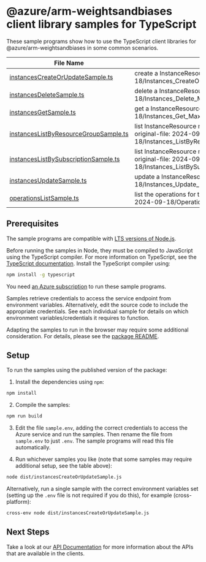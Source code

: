 # @azure/arm-weightsandbiases client library samples for TypeScript

These sample programs show how to use the TypeScript client libraries for @azure/arm-weightsandbiases in some common scenarios.

| **File Name**                                                               | **Description**                                                                                                                    |
| --------------------------------------------------------------------------- | ---------------------------------------------------------------------------------------------------------------------------------- |
| [instancesCreateOrUpdateSample.ts][instancescreateorupdatesample]           | create a InstanceResource x-ms-original-file: 2024-09-18/Instances_CreateOrUpdate_MaximumSet_Gen.json                              |
| [instancesDeleteSample.ts][instancesdeletesample]                           | delete a InstanceResource x-ms-original-file: 2024-09-18/Instances_Delete_MaximumSet_Gen.json                                      |
| [instancesGetSample.ts][instancesgetsample]                                 | get a InstanceResource x-ms-original-file: 2024-09-18/Instances_Get_MaximumSet_Gen.json                                            |
| [instancesListByResourceGroupSample.ts][instanceslistbyresourcegroupsample] | list InstanceResource resources by resource group x-ms-original-file: 2024-09-18/Instances_ListByResourceGroup_MaximumSet_Gen.json |
| [instancesListBySubscriptionSample.ts][instanceslistbysubscriptionsample]   | list InstanceResource resources by subscription ID x-ms-original-file: 2024-09-18/Instances_ListBySubscription_MaximumSet_Gen.json |
| [instancesUpdateSample.ts][instancesupdatesample]                           | update a InstanceResource x-ms-original-file: 2024-09-18/Instances_Update_MaximumSet_Gen.json                                      |
| [operationsListSample.ts][operationslistsample]                             | list the operations for the provider x-ms-original-file: 2024-09-18/Operations_List_MaximumSet_Gen.json                            |

## Prerequisites

The sample programs are compatible with [LTS versions of Node.js](https://github.com/nodejs/release#release-schedule).

Before running the samples in Node, they must be compiled to JavaScript using the TypeScript compiler. For more information on TypeScript, see the [TypeScript documentation][typescript]. Install the TypeScript compiler using:

```bash
npm install -g typescript
```

You need [an Azure subscription][freesub] to run these sample programs.

Samples retrieve credentials to access the service endpoint from environment variables. Alternatively, edit the source code to include the appropriate credentials. See each individual sample for details on which environment variables/credentials it requires to function.

Adapting the samples to run in the browser may require some additional consideration. For details, please see the [package README][package].

## Setup

To run the samples using the published version of the package:

1. Install the dependencies using `npm`:

```bash
npm install
```

2. Compile the samples:

```bash
npm run build
```

3. Edit the file `sample.env`, adding the correct credentials to access the Azure service and run the samples. Then rename the file from `sample.env` to just `.env`. The sample programs will read this file automatically.

4. Run whichever samples you like (note that some samples may require additional setup, see the table above):

```bash
node dist/instancesCreateOrUpdateSample.js
```

Alternatively, run a single sample with the correct environment variables set (setting up the `.env` file is not required if you do this), for example (cross-platform):

```bash
cross-env node dist/instancesCreateOrUpdateSample.js
```

## Next Steps

Take a look at our [API Documentation][apiref] for more information about the APIs that are available in the clients.

[instancescreateorupdatesample]: https://github.com/Azure/azure-sdk-for-js/blob/main/sdk/liftrweightsandbiases/arm-weightsandbiases/samples/v1/typescript/src/instancesCreateOrUpdateSample.ts
[instancesdeletesample]: https://github.com/Azure/azure-sdk-for-js/blob/main/sdk/liftrweightsandbiases/arm-weightsandbiases/samples/v1/typescript/src/instancesDeleteSample.ts
[instancesgetsample]: https://github.com/Azure/azure-sdk-for-js/blob/main/sdk/liftrweightsandbiases/arm-weightsandbiases/samples/v1/typescript/src/instancesGetSample.ts
[instanceslistbyresourcegroupsample]: https://github.com/Azure/azure-sdk-for-js/blob/main/sdk/liftrweightsandbiases/arm-weightsandbiases/samples/v1/typescript/src/instancesListByResourceGroupSample.ts
[instanceslistbysubscriptionsample]: https://github.com/Azure/azure-sdk-for-js/blob/main/sdk/liftrweightsandbiases/arm-weightsandbiases/samples/v1/typescript/src/instancesListBySubscriptionSample.ts
[instancesupdatesample]: https://github.com/Azure/azure-sdk-for-js/blob/main/sdk/liftrweightsandbiases/arm-weightsandbiases/samples/v1/typescript/src/instancesUpdateSample.ts
[operationslistsample]: https://github.com/Azure/azure-sdk-for-js/blob/main/sdk/liftrweightsandbiases/arm-weightsandbiases/samples/v1/typescript/src/operationsListSample.ts
[apiref]: https://learn.microsoft.com/javascript/api/@azure/arm-weightsandbiases?view=azure-node-preview
[freesub]: https://azure.microsoft.com/free/
[package]: https://github.com/Azure/azure-sdk-for-js/tree/main/sdk/liftrweightsandbiases/arm-weightsandbiases/README.md
[typescript]: https://www.typescriptlang.org/docs/home.html
